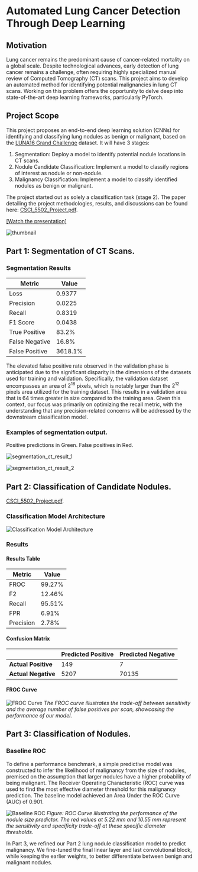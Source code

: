 # Automated Lung Cancer Detection Through Deep Learning

## Motivation
Lung cancer remains the predominant cause of cancer-related mortality on a global scale. Despite technological advances, early detection of lung cancer remains a challenge, often requiring highly specialized manual review of Computed Tomography (CT) scans. This project aims to develop an automated method for identifying potential malignancies in lung CT scans. Working on this problem offers the opportunity to delve deep into state-of-the-art deep learning frameworks, particularly PyTorch.

## Project Scope
This project proposes an end-to-end deep learning solution (CNNs) for identifying and classifying lung nodules as benign or malignant, based on the [LUNA16 Grand Challenge](https://luna16.grand-challenge.org) dataset. It will have 3 stages:
1. Segmentation: Deploy a model to identify potential nodule locations in CT scans.
2. Nodule Candidate Classification: Implement a model to classify regions of interest as nodule or non-nodule.
3. Malignancy Classification: Implement a model to classify identified nodules as benign or malignant.

The project started out as solely a classification task (stage 2). The paper detailing the project methodologies, results, and discussions can be found here: [CSCI_5502_Project.pdf](CSCI_5502_Project.pdf).

[[Watch the presentation]](https://youtu.be/ovUrZZ6Hyj8)

![thumbnail](images/thumbnail.jpg)

## Part 1: Segmentation of CT Scans.

### Segmentation Results

| Metric           | Value      |
|------------------|------------|
| Loss             | 0.9377     |
| Precision        | 0.0225     |
| Recall           | 0.8319     |
| F1 Score         | 0.0438     |
| True Positive    | 83.2%      |
| False Negative   | 16.8%      |
| False Positive   | 3618.1%    |

The elevated false positive rate observed in the validation phase is anticipated due to the significant disparity in the dimensions of the datasets used for training and validation. Specifically, the validation dataset encompasses an area of $2^{18}$ pixels, which is notably larger than the $2^{12}$ pixels area utilized for the training dataset. This results in a validation area that is 64 times greater in size compared to the training area. Given this context, our focus was primarily on optimizing the recall metric, with the understanding that any precision-related concerns will be addressed by the downstream classification model. 

### Examples of segmentation output. 

Positive predictions in Green. False positives in Red.

![segmentation_ct_result_1](images/seg_val.png)

![segmentation_ct_result_2](images/seg_val_2.png)

## Part 2: Classification of Candidate Nodules.
[CSCI_5502_Project.pdf](CSCI_5502_Project.pdf).

### Classification Model Architecture
![Classification Model Architecture](images/model_arch.png)

### Results

#### Results Table

| Metric    | Value    |
|-----------|----------|
| FROC      | 99.27%   |
| F2        | 12.46%   |
| Recall    | 95.51%   |
| FPR       | 6.91%    |
| Precision | 2.78%    |


#### Confusion Matrix

|                  | Predicted Positive | Predicted Negative |
|------------------|--------------------|--------------------|
| **Actual Positive** | 149                | 7                  |
| **Actual Negative** | 5207               | 70135              |


#### FROC Curve
![FROC Curve](images/froc.jpg)
*The FROC curve illustrates the trade-off between sensitivity and the average number of false positives per scan, showcasing the performance of our model.*

## Part 3: Classification of Nodules.

### Baseline ROC
To define a performance benchmark, a simple predictive model was constructed to infer the likelihood of malignancy from the size of nodules, premised on the assumption that larger nodules have a higher probability of being malignant. The Receiver Operating Characteristic (ROC) curve was used to find the most effective diameter threshold for this malignancy prediction. The baseline model achieved an Area Under the ROC Curve (AUC) of 0.901.

![Baseline ROC](images/roc_diameter_baseline.png)
*Figure: ROC Curve illustrating the performance of the nodule size predictor. The red values at 5.22 mm and 10.55 mm represent the sensitivity and specificity trade-off at these specific diameter thresholds.*

In Part 3, we refined our Part 2 lung nodule classification model to predict malignancy. We fine-tuned the final linear layer and last convolutional block, while keeping the earlier weights, to better differentiate between benign and malignant nodules.